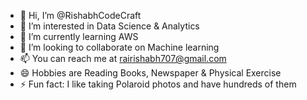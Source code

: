 - 👋 Hi, I’m @RishabhCodeCraft
- 👀 I’m interested in Data Science & Analytics
- 🌱 I’m currently learning AWS
- 💞️ I’m looking to collaborate on Machine learning 
- 📫 You can reach me at rairishabh707@gmail.com
- 😄 Hobbies are Reading Books, Newspaper & Physical Exercise
- ⚡ Fun fact: I like taking Polaroid photos and have hundreds of them

<!---
RishabhCodeCraft/RishabhCodeCraft is a ✨ special ✨ repository because its `README.md` (this file) appears on your GitHub profile.
You can click the Preview link to take a look at your changes.
--->
